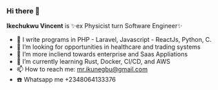### Hi there 👋


**Ikechukwu Vincent** is ✨ex Physicist turn Software Engineer✨


- 🔭 I write programs in PHP - Laravel, Javascript - ReactJs, Python, C.
- 🤔 I’m looking for opportunities in healthcare and trading systems
- 👯 I’m more incliend towards enterprise and Saas Appliations 
- 🌱 I’m currently learning Rust, Docker, CI/CD, and AWS
- 📫 How to reach me: mr.ikunegbu@gmail.com
- ☎️ Whatsapp me +2348064133376


